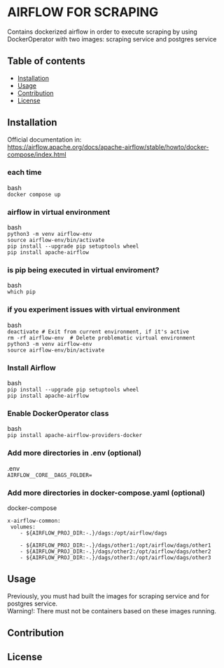 # AIRFLOW FOR SCRAPING

Contains dockerized airflow in order to execute scraping by using DockerOperator with two images:
scraping service and postgres service

## Table of contents

- [Installation](#installation)
- [Usage](#usage)
- [Contribution](#contribution)
- [License](#license)

## Installation
Official documentation in:<br>
https://airflow.apache.org/docs/apache-airflow/stable/howto/docker-compose/index.html

### each time
bash <br>
```docker compose up```

### airflow in virtual environment
bash<br>
```python3 -m venv airflow-env```<br>
```source airflow-env/bin/activate```<br>
```pip install --upgrade pip setuptools wheel```<br>
```pip install apache-airflow```


### is pip being executed in virtual enviroment?
bash<br>
```which pip```

### if you experiment issues with virtual environment
bash<br>
```deactivate # Exit from current environment, if it's active```<br>
```rm -rf airflow-env  # Delete problematic virtual environment ```<br>
```python3 -m venv airflow-env```<br> 
```source airflow-env/bin/activate```

### Install Airflow
bash<br>
```pip install --upgrade pip setuptools wheel```<br>
```pip install apache-airflow```

### Enable DockerOperator class
bash<br>
```pip install apache-airflow-providers-docker```

### Add more directories in .env (optional)
.env<br>
```AIRFLOW__CORE__DAGS_FOLDER=```

### Add more directories in docker-compose.yaml (optional)
docker-compose
```
x-airflow-common:
 volumes:
    - ${AIRFLOW_PROJ_DIR:-.}/dags:/opt/airflow/dags

    - ${AIRFLOW_PROJ_DIR:-.}/dags/other1:/opt/airflow/dags/other1
    - ${AIRFLOW_PROJ_DIR:-.}/dags/other2:/opt/airflow/dags/other2
    - ${AIRFLOW_PROJ_DIR:-.}/dags/other3:/opt/airflow/dags/other3
```

## Usage
Previously, you must had built the images for scraping service and for postgres service.<br>
Warning!: There must not be containers based on these images running.

## Contribution

## License